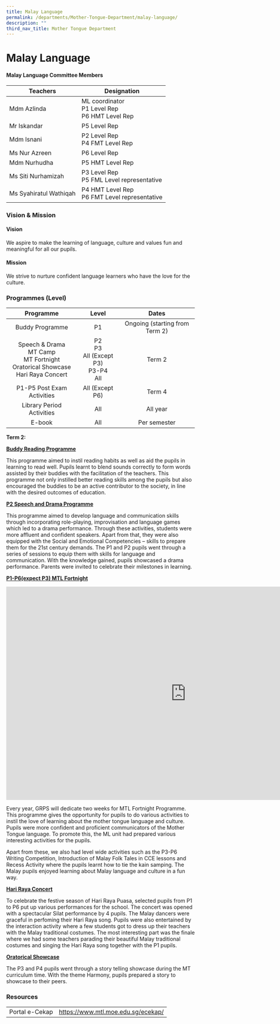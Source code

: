 ```yaml
---
title: Malay Language
permalink: /departments/Mother-Tongue-Department/malay-language/
description: ""
third_nav_title: Mother Tongue Department
---
```

# Malay Language
#### Malay Language Committee Members


| Teachers               | Designation                                         |
|------------------------|-----------------------------------------------------|
| Mdm Azlinda            | ML coordinator <br>P1 Level Rep<br>P6 HMT Level Rep |
| Mr Iskandar            |                 P5 Level Rep<br>                |
| Mdm Isnani             | P2 Level Rep<br>P4 FMT Level Rep                    |
| Ms Nur Azreen          | P6 Level Rep                                        |
| Mdm Nurhudha           | P5 HMT Level Rep                                        |
| Ms Siti Nurhamizah     | P3 Level Rep<br>P5 FML Level representative         |
| Ms Syahiratul Wathiqah | P4 HMT Level Rep  <br> P6 FMT Level representative |


### Vision &amp; Mission

#### Vision
We aspire to make the learning of language, culture and values fun and meaningful for all our pupils.  

#### Mission
We strive to nurture confident language learners who have the love for the culture.
  

### Programmes (Level)

|                                        Programme                                       |                     Level                      |              Dates             |
|:--------------------------------------------------------------------------------------:|:----------------------------------------------:|:------------------------------:|
|                                     Buddy Programme                                    |                       P1                       | Ongoing (starting from Term 2) |
| Speech &amp; Drama<br>MT Camp<br>MT Fortnight<br>Oratorical Showcase<br> Hari Raya Concert | P2<br>P3<br>All (Except P3) <br> P3-P4<br> All |             Term 2             |
|                                P1-P5 Post Exam Activities                              |                 All (Except P6)                |              Term 4            |
|                                Library Period Activities                               |                       All                      |             All year           |
|                                          E-book                                        |                       All                      |           Per semester         |

**Term 2:**

<b><u>Buddy Reading Programme</u></b>

This programme aimed to instil reading habits as well as aid the pupils in learning to read well. Pupils learnt to blend sounds correctly to form words assisted by their buddies with the facilitation of the teachers. This programme not only instilled better reading skills among the pupils but also encouraged the buddies to be an active contributor to the society, in line with the desired outcomes of education.  

<b><u>P2 Speech and Drama Programme</u></b>

This programme aimed to develop language and communication skills through incorporating role-playing, improvisation and language games which led to a drama performance. Through these activities, students were more affluent and confident speakers. Apart from that, they were also equipped with the Social and Emotional Competencies – skills to prepare them for the 21st century demands. The P1 and P2 pupils went through a series of sessions to equip them with skills for language and communication. With the knowledge gained, pupils showcased a drama performance. Parents were invited to celebrate their milestones in learning.

<b><u>P1-P6(expect P3) MTL Fortnight</u></b>

<iframe allowfullscreen="true" height="569" width="960" frameborder="0" src="https://docs.google.com/presentation/d/e/2PACX-1vSsfL7lUPKUGJhfBamk4RFtbeXBmdVxt0voU_-2utakTCHl5D683wZoHisUBJTTvadisgn5o8gTBa9V/embed?start=true&amp;loop=true&amp;delayms=5000"></iframe>

Every year, GRPS will dedicate two weeks for MTL Fortnight Programme. This programme gives the opportunity for pupils to do various activities to instil the love of learning about the mother tongue language and culture. Pupils were more confident and proficient communicators of the Mother Tongue language. To promote this,&nbsp;the ML unit had prepared various interesting activities for the pupils.&nbsp;

Apart from these, we also had level wide activities such as the P3-P6 Writing Competition, Introduction&nbsp;of Malay Folk Tales in CCE lessons and Recess Activity where the pupils learnt how to tie the kain samping.&nbsp;The Malay pupils enjoyed learning about Malay language and culture in a fun way.

<b><u>Hari Raya Concert</u></b>

To celebrate the festive season of Hari Raya Puasa, selected pupils from P1 to P6 put up various performances for the school. The concert was opened with a spectacular Silat performance by 4 pupils. The Malay dancers were graceful in perfoming their Hari Raya song. Pupils were also entertained by the interaction activity where a few students got to dress up their teachers with the Malay traditional costumes. The most interesting part was the finale where we had some teachers parading their beautiful Malay traditional costumes and singing the Hari Raya song together with the P1 pupils.

<b><u>Oratorical Showcase</u></b>

The P3 and P4 pupils went through a story telling showcase during the MT curriculum time. With the theme Harmony, pupils prepared a story to showcase to their peers.

### Resources

|                |                                    |
|:--------------:|:----------------------------------:|
| Portal e-Cekap | https://www.mtl.moe.edu.sg/ecekap/ |
